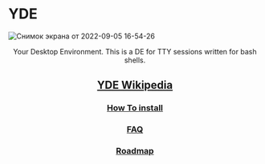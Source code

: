 # YDE
![Снимок экрана от 2022-09-05 16-54-26](https://user-images.githubusercontent.com/71694426/188465576-6d0e8718-51cf-4b1a-a158-c6eb4cc8f359.png)
<p align="center">
Your Desktop Environment. This is a DE for TTY sessions written for bash shells.
</p>

## [<p align="center">YDE Wikipedia</p>](https://github.com/Russanandres/YDE/wiki)
### [<p align="center">How To install</p>](https://github.com/Russanandres/YDE/wiki/How-to-install)
### [<p align="center">FAQ</p>](https://github.com/Russanandres/YDE/wiki/Questions-And-Answers-(FAQ))
### [<p align="center">Roadmap</p>](https://github.com/Russanandres/YDE/wiki/RoadMap)
